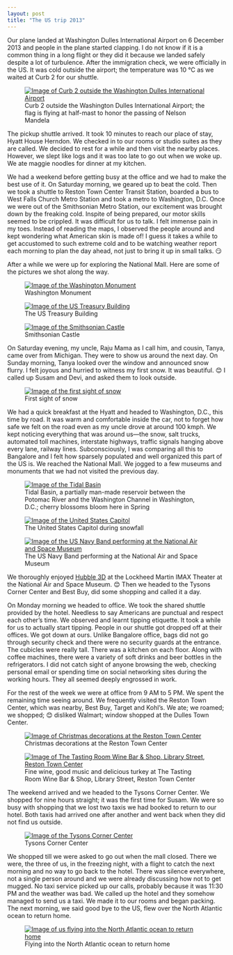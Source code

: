 ```yaml
---
layout: post
title: "The US trip 2013"
---
```


Our plane landed at Washington Dulles International Airport on 6
December 2013 and people in the plane started clapping. I do not know if
it is a common thing in a long flight or they did it because we landed
safely despite a lot of turbulence. After the immigration check, we were
officially in the US. It was cold outside the airport; the temperature
was 10 &deg;C as we waited at Curb 2 for our shuttle. 

<figure>
    <a href="{{site.url}}/img/the-us-trip-2013/outside-dulles-airport.jpg"
       target="_blank"><img
            class="largeimage"
            src="{{site.url}}/img/the-us-trip-2013/outside-dulles-airport-small.jpg"
            alt="Image of Curb 2 outside the Washington Dulles International Airport"></a>
    <figcaption>Curb 2 outside the Washington Dulles International
    Airport; the flag is flying at half-mast to honor the passing of
    Nelson Mandela</figcaption>
</figure>

The pickup shuttle arrived. It took 10 minutes to reach our place of
stay, Hyatt House Herndon. We checked in to our rooms or studio suites
as they are called. We decided to rest for a while and then visit the
nearby places. However, we slept like logs and it was too late to go out
when we woke up. We ate maggie noodles for dinner at my kitchen.

We had a weekend before getting busy at the office and we had to make
the best use of it. On Saturday morning, we geared up to beat the cold.
Then we took a shuttle to Reston Town Center Transit Station, boarded a
bus to West Falls Church Metro Station and took a metro to Washington,
D.C. Once we were out of the Smithsonian Metro Station, our excitement
was brought down by the freaking cold. Inspite of being prepared, our
motor skills seemed to be crippled. It was difficult for us to talk. I
felt immense pain in my toes. Instead of reading the maps, I observed
the people around and kept wondering what American skin is made of! I
guess it takes a while to get accustomed to such extreme cold and to be
watching weather report each morning to plan the day ahead, not just to
bring it up in small talks. &#x1f60f;

After a while we were up for exploring the National Mall. Here
are some of the pictures we shot along the way.

<figure>
    <a href="{{site.url}}/img/the-us-trip-2013/washington-monument.jpg"
       target="_blank"><img
            class="largeimage"
            src="{{site.url}}/img/the-us-trip-2013/washington-monument-small.jpg"
            alt="Image of the Washington Monument"></a>
    <figcaption>Washington Monument</figcaption>
</figure>

<figure>
    <a href="{{site.url}}/img/the-us-trip-2013/treasury-building.jpg"
       target="_blank"><img
            class="largeimage"
            src="{{site.url}}/img/the-us-trip-2013/treasury-building-small.jpg"
            alt="Image of the US Treasury Building"></a>
    <figcaption>The US Treasury Building</figcaption>
</figure>

<figure>
    <a href="{{site.url}}/img/the-us-trip-2013/smithsonian-castle.jpg"
       target="_blank"><img
            class="largeimage"
            src="{{site.url}}/img/the-us-trip-2013/smithsonian-castle-small.jpg"
            alt="Image of the Smithsonian Castle"></a>
    <figcaption>Smithsonian Castle</figcaption>
</figure>

On Saturday evening, my uncle, Raju Mama as I call him, and cousin,
Tanya, came over from Michigan. They were to show us around the next
day. On Sunday morning, Tanya looked over the window and announced snow
flurry. I felt joyous and hurried to witness my first snow. It was
beautiful. &#x1f60a; I called up Susam and Devi, and asked them to look
outside.

<figure>
    <a href="{{site.url}}/img/the-us-trip-2013/snow-first-sight.jpg"
       target="_blank"><img
            class="largeimage"
            src="{{site.url}}/img/the-us-trip-2013/snow-first-sight-small.jpg"
            alt="Image of the first sight of snow"></a>
    <figcaption>First sight of snow</figcaption>
</figure>

We had a quick breakfast at the Hyatt and headed to Washington, D.C.,
this time by road. It was warm and comfortable inside the car, not to
forget how safe we felt on the road even as my uncle drove at around 100
kmph. We kept noticing everything that was around us&mdash;the snow, salt
trucks, automated toll machines, interstate highways, traffic signals
hanging above every lane, railway lines. Subconsciously, I was comparing
all this to Bangalore and I felt how sparsely populated and well
organized this part of the US is. We reached the National Mall. We
jogged to a few museums and monuments that we had not visited the
previous day.

<figure>
    <a href="{{site.url}}/img/the-us-trip-2013/tidal-basin.jpg"
       target="_blank"><img
            class="largeimage"
            src="{{site.url}}/img/the-us-trip-2013/tidal-basin-small.jpg"
            alt="Image of the Tidal Basin"></a>
    <figcaption>Tidal Basin, a partially man-made reservoir between
    the Potomac River and the Washington Channel in Washington, D.C.;
    cherry blossoms bloom here in Spring</figcaption>
</figure>

<figure>
    <a href="{{site.url}}/img/the-us-trip-2013/capitol.jpg"
       target="_blank"><img
            class="largeimage"
            src="{{site.url}}/img/the-us-trip-2013/capitol-small.jpg"
            alt="Image of the United States Capitol"></a>
    <figcaption>The United States Capitol during snowfall</figcaption>
</figure>

<figure>
    <a href="{{site.url}}/img/the-us-trip-2013/navy-band-national-air-and-space-museum.jpg"
       target="_blank"><img
            class="largeimage"
            src="{{site.url}}/img/the-us-trip-2013/navy-band-national-air-and-space-museum-small.jpg"
            alt="Image of the US Navy Band performing at the National Air and Space Museum"></a>
    <figcaption>The US Navy Band performing at the National Air and
    Space Museum</figcaption>
</figure>

We thoroughly enjoyed [Hubble 3D][1] at the Lockheed Martin IMAX Theater
at the National Air and Space Museum. &#x1f60a; Then we headed to the
Tysons Corner Center and Best Buy, did some shopping and called it a day.

[1]: http://www.imdb.com/title/tt1433813/

On Monday morning we headed to office. We took the shared shuttle
provided by the hotel. Needless to say Americans are punctual and
respect each other&rsquo;s time. We observed and learnt tipping
etiquette. It took a while for us to actually start tipping. People in
our shuttle got dropped off at their offices. We got down at ours.
Unlike Bangalore office, bags did not go through security check and
there were no security guards at the entrance. The cubicles were really
tall. There was a kitchen on each floor. Along with coffee machines,
there were a variety of soft drinks and beer bottles in the
refrigerators. I did not catch sight of anyone browsing the web,
checking personal email or spending time on social networking sites
during the working hours. They all seemed deeply engrossed in work.

For the rest of the week we were at office from 9 AM to 5 PM. We spent
the remaining time seeing around. We frequently visited the Reston Town
Center, which was nearby, Best Buy, Target and Kohl&rsquo;s. We ate; we
roamed; we shopped; &#x1f60a; disliked Walmart; window shopped at the
Dulles Town Center.

<figure>
    <a href="{{site.url}}/img/the-us-trip-2013/christmas-decorations-at-reston-town-center.jpg"
       target="_blank"><img
            class="largeimage"
            src="{{site.url}}/img/the-us-trip-2013/christmas-decorations-at-reston-town-center-small.jpg"
            alt="Image of Christmas decorations at the Reston Town Center"></a>
    <figcaption>Christmas decorations at the Reston Town
    Center</figcaption>
</figure>

<figure>
    <a href="{{site.url}}/img/the-us-trip-2013/the-tasting-room-wine-bar-and-shop.jpg"
       target="_blank"><img
            class="largeimage"
            src="{{site.url}}/img/the-us-trip-2013/the-tasting-room-wine-bar-and-shop-small.jpg"
            alt="Image of The Tasting Room Wine Bar &amp; Shop, Library
            Street, Reston Town Center"></a>
    <figcaption>Fine wine, good music and delicious turkey at The
    Tasting Room Wine Bar &amp; Shop, Library Street,
    Reston&nbsp;Town&nbsp;Center</figcaption>
</figure>

The weekend arrived and we headed to the Tysons Corner Center. We shopped for
nine hours straight; it was the first time for Susam. We were so busy with
shopping that we lost two taxis we had booked to return to our hotel.
Both taxis had arrived one after another and went back when they did not
find us outside.

<figure>
    <a href="{{site.url}}/img/the-us-trip-2013/tysons-corner.jpg"
       target="_blank"><img
            class="largeimage"
            src="{{site.url}}/img/the-us-trip-2013/tysons-corner-small.jpg"
            alt="Image of the Tysons Corner Center"></a>
    <figcaption>Tysons Corner Center</figcaption>
</figure>

We shopped till we were asked to go out when the mall closed. There we
were, the three of us, in the freezing night, with a flight to catch the
next morning and no way to go back to the hotel. There was silence
everywhere, not a single person around and we were already discussing
how not to get mugged. No taxi service picked up our calls, probably
because it was 11:30 PM and the weather was bad. We called up the hotel
and they somehow managed to send us a taxi. We made it to our rooms and
began packing. The next morning, we said good bye to the US, flew over
the North Atlantic ocean to return home.

<figure>
    <a href="{{site.url}}/img/the-us-trip-2013/flying-into-north-atlantic-ocean.jpg"
       target="_blank"><img
            class="largeimage"
            src="{{site.url}}/img/the-us-trip-2013/flying-into-north-atlantic-ocean-small.jpg"
            alt="Image of us flying into the North Atlantic ocean to return home"></a>
    <figcaption>Flying into the North Atlantic ocean to return
    home</figcaption>
</figure>
